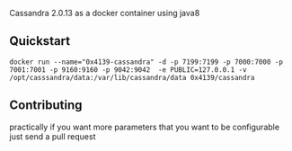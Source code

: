 Cassandra 2.0.13 as a docker container using java8
## Quickstart
```
docker run --name="0x4139-cassandra" -d -p 7199:7199 -p 7000:7000 -p 7001:7001 -p 9160:9160 -p 9042:9042  -e PUBLIC=127.0.0.1 -v /opt/casssandra/data:/var/lib/cassandra/data 0x4139/cassandra

```

## Contributing
practically if you want more parameters that you want to be configurable just send a pull request
